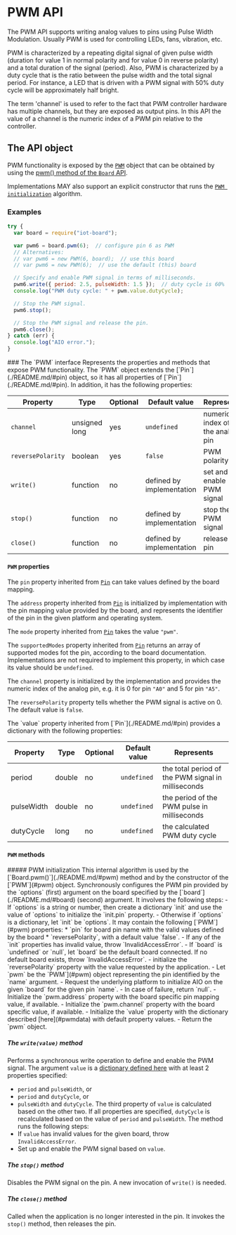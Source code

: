 PWM API
=======

The PWM API supports writing analog values to pins using Pulse Width Modulation. Usually PWM is used for controlling LEDs, fans, vibration, etc.

PWM is characterized by a repeating digital signal of given pulse width (duration for value 1 in normal polarity and for value 0 in reverse polarity) and a total duration of the signal (period). Also, PWM is characterized by a duty cycle that is the ratio between the pulse width and the total signal period.
For instance, a LED that is driven with a PWM signal with 50% duty cycle will be approximately half bright.

The term 'channel' is used to refer to the fact that PWM controller hardware has multiple channels, but they are exposed as output pins. In this API the value of a channel is the numeric index of a PWM pin relative to the controller.

The API object
--------------
PWM functionality is exposed by the [`PWM`](#pwm) object that can be obtained by using the [pwm() method of the `Board` API](./README.md/#pwm).

Implementations MAY also support an explicit constructor that runs the [`PWM initialization`](#init) algorithm.

### Examples

```javascript
try {
  var board = require("iot-board");

  var pwm6 = board.pwm(6);  // configure pin 6 as PWM
  // Alternatives:
  // var pwm6 = new PWM(6, board);  // use this board
  // var pwm6 = new PWM(6);  // use the default (this) board

  // Specify and enable PWM signal in terms of milliseconds.
  pwm6.write({ period: 2.5, pulseWidth: 1.5 });  // duty cycle is 60%
  console.log("PWM duty cycle: " + pwm.value.dutyCycle);

  // Stop the PWM signal.
  pwm6.stop();

  // Stop the PWM signal and release the pin.
  pwm6.close();
} catch (err) {
  console.log("AIO error.");
}

```

<a name="pwm">
### The `PWM` interface
Represents the properties and methods that expose PWM functionality. The `PWM` object extends the [`Pin`](./README.md/#pin) object, so it has all properties of [`Pin`](./README.md/#pin). In addition, it has the following properties:

| Property   | Type   | Optional | Default value | Represents |
| ---        | ---    | ---      | ---           | ---        |
| `channel`  | unsigned long  | yes | `undefined` | numeric index of the analog pin |
| `reversePolarity` | boolean | yes |   `false`   | PWM polarity |
| `write()`  | function | no | defined by implementation | set and enable PWM signal |
| `stop()`   | function | no | defined by implementation | stop the PWM signal |
| `close()`  | function | no | defined by implementation | release the pin |

#### `PWM` properties

The `pin` property inherited from [`Pin`](./README.md/#pin) can take values defined by the board mapping.

The `address` property inherited from [`Pin`](./README.md/#pin) is initialized by implementation with the pin mapping value provided by the board, and represents the identifier of the pin in the given platform and operating system.

The `mode` property inherited from [`Pin`](./README.md/#pin) takes the value `"pwm"`.

The `supportedModes` property inherited from [`Pin`](./README.md/#pin) returns an array of supported modes fot the pin, according to the board documentation. Implementations are not required to implement this property, in which case its value should be `undefined`.

The `channel` property is initialized by the implementation and provides the numeric index of the analog pin, e.g. it is 0 for pin `"A0"` and 5 for pin `"A5"`.

The `reversePolarity` property tells whether the PWM signal is active on 0. The default value is `false`.

<a name="pwmdata">
The `value` property inherited from [`Pin`](./README.md/#pin) provides a dictionary with the following properties:

| Property   | Type   | Optional | Default value | Represents |
| ---        | ---    | ---      | ---           | ---        |
| period     | double | no       | `undefined`   | the total period of the PWM signal in milliseconds |
| pulseWidth | double | no       | `undefined`   | the period of the PWM pulse in milliseconds |
| dutyCycle  | long   | no       | `undefined`   | the calculated PWM duty cycle |

#### `PWM` methods

<a name="init">
##### PWM initialization
This internal algorithm is used by the [`Board.pwm()`](./README.md/#pwm) method and by the constructor of the [`PWM`](#pwm) object. Synchronously configures the PWM pin provided by the `options` (first) argument on the board specified by the [`board`](./README.md/#board) (second) argument. It involves the following steps:
- If `options` is a string or number, then create a dictionary `init` and use the value of `options` to initialize the `init.pin` property.
- Otherwise if `options` is a dictionary, let `init` be `options`. It may contain the following [`PWM`](#pwm) properties:
  * `pin` for board pin name with the valid values defined by the board
  * `reversePolarity`, with a default value `false`.
- If any of the `init` properties has invalid value, throw `InvalidAccessError`.
- If `board` is `undefined` or `null`, let `board` be the default board connected. If no default board exists, throw `InvalidAccessError`.
- initialize the `reversePolarity` property with the value requested by the application.
- Let `pwm` be the `PWM`](#pwm) object representing the pin identified by the `name` argument.
- Request the underlying platform to initialize AIO on the given `board` for the given pin `name`.
- In case of failure, return `null`.
- Initialize the `pwm.address` property with the board specific pin mapping value, if available.
- Initialize the `pwm.channel` property with the board specific value, if available.
- Initialize the `value` property with the dictionary described [here](#pwmdata) with default property values.
- Return the `pwm` object.

##### The `write(value)` method
Performs a synchronous write operation to define and enable the PWM signal. The argument `value` is a [dictionary defined here](#pwmdata) with at least 2 properties specified:
- `period` and `pulseWidth`, or
- `period` and `dutyCycle`, or
- `pulseWidth` and `dutyCycle`.
The third property of `value` is calculated based on the other two. If all properties are specified, `dutyCycle` is recalculated based on the value of `period` and `pulseWidth`.
The method runs the following steps:
- If `value` has invalid values for the given board, throw `InvalidAccessError`.
- Set up and enable the PWM signal based on `value`.

##### The `stop()` method
Disables the PWM signal on the pin. A new invocation of `write()` is needed.

##### The `close()` method
Called when the application is no longer interested in the pin. It invokes the `stop()` method, then releases the pin.
